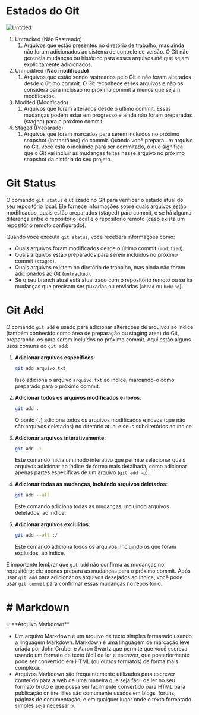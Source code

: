 # Estados do Git

![Untitled](https://prod-files-secure.s3.us-west-2.amazonaws.com/120b5c8b-202a-47d6-b180-84487b666423/e5b34278-1495-496a-987d-df80ccdad7ac/Untitled.png)

1. Untracked  (Não Rastreado)
    1. Arquivos que estão presentes no diretório de trabalho, mas ainda não foram adicionados ao sistema de controle de versão. O Git não gerencia mudanças ou histórico para esses arquivos até que sejam explicitamente adicionados.
2. Unmodified (**Não modificado)**
    1. Arquivos que estão sendo rastreados pelo Git e não foram alterados desde o último commit. O Git reconhece esses arquivos e não os considera para inclusão no próximo commit a menos que sejam modificados.
3. Modifed (Modificado)
    1. Arquivos que foram alterados desde o último commit. Essas mudanças podem estar em progresso e ainda não foram preparadas (staged) para o próximo commit.
4. Staged (Preparado)
    1. Arquivos que foram marcados para serem incluídos no próximo snapshot (instantâneo) do commit. Quando você prepara um arquivo no Git, você está o incluindo para ser commitado, o que significa que o Git vai incluir as mudanças feitas nesse arquivo no próximo snapshot da história do seu projeto.

# Git Status

O comando `git status` é utilizado no Git para verificar o estado atual do seu repositório local. Ele fornece informações sobre quais arquivos estão modificados, quais estão preparados (staged) para commit, e se há alguma diferença entre o repositório local e o repositório remoto (caso exista um repositório remoto configurado).

Quando você executa `git status`, você receberá informações como:

- Quais arquivos foram modificados desde o último commit (`modified`).
- Quais arquivos estão preparados para serem incluídos no próximo commit (`staged`).
- Quais arquivos existem no diretório de trabalho, mas ainda não foram adicionados ao Git (`untracked`).
- Se o seu branch atual está atualizado com o repositório remoto ou se há mudanças que precisam ser puxadas ou enviadas (`ahead` ou `behind`).

# Git Add

O comando `git add` é usado para adicionar alterações de arquivos ao índice (também conhecido como área de preparação ou staging area) do Git, preparando-os para serem incluídos no próximo commit. Aqui estão alguns usos comuns do `git add`:

1. **Adicionar arquivos específicos**:
    
    ```bash
    git add arquivo.txt
    ```
    
    Isso adiciona o arquivo `arquivo.txt` ao índice, marcando-o como preparado para o próximo commit.
    
2. **Adicionar todos os arquivos modificados e novos**:
    
    ```bash
    git add .
    ```
    
    O ponto (`.`) adiciona todos os arquivos modificados e novos (que não são arquivos deletados) no diretório atual e seus subdiretórios ao índice.
    
3. **Adicionar arquivos interativamente**:
    
    ```bash
    git add -i
    ```
    
    Este comando inicia um modo interativo que permite selecionar quais arquivos adicionar ao índice de forma mais detalhada, como adicionar apenas partes específicas de um arquivo (`git add -p`).
    
4. **Adicionar todas as mudanças, incluindo arquivos deletados**:
    
    ```bash
    git add --all
    ```
    
    Este comando adiciona todas as mudanças, incluindo arquivos deletados, ao índice.
    
5. **Adicionar arquivos excluídos**:
    
    ```bash
    git add --all :/
    ```
    
    Este comando adiciona todos os arquivos, incluindo os que foram excluídos, ao índice.
    

É importante lembrar que `git add` não confirma as mudanças no repositório; ele apenas prepara as mudanças para o próximo commit. Após usar `git add` para adicionar os arquivos desejados ao índice, você pode usar `git commit` para confirmar essas mudanças no repositório.

# # Markdown

<aside>
💡 **Arquivo Markdown**

- Um arquivo Markdown é um arquivo de texto simples formatado usando a linguagem Markdown. Markdown é uma linguagem de marcação leve criada por John Gruber e Aaron Swartz que permite que você escreva usando um formato de texto fácil de ler e escrever, que posteriormente pode ser convertido em HTML (ou outros formatos) de forma mais complexa.
- Arquivos Markdown são frequentemente utilizados para escrever conteúdo para a web de uma maneira que seja fácil de ler no seu formato bruto e que possa ser facilmente convertido para HTML para publicação online. Eles são comumente usados em blogs, fóruns, páginas de documentação, e em qualquer lugar onde o texto formatado simples seja necessário.
</aside>